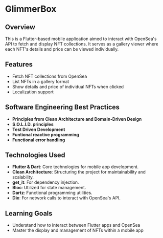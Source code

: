 # GlimmerBox

## Overview

This is a Flutter-based mobile application aimed to interact with OpenSea's API to fetch and display NFT collections. It serves as a gallery viewer where each NFT's details and price can be viewed individually.

## Features

- Fetch NFT collections from OpenSea
- List NFTs in a gallery format
- Show details and price of individual NFTs when clicked
- Localization support

## Software Engineering Best Practices

- **Principles from Clean Architecture and Domain-Driven Design**
- **S.O.L.I.D. principles**
- **Test Driven Development**
- **Funtional reactive programming**
- **Functional error handling**

## Technologies Used

- **Flutter & Dart**: Core technologies for mobile app development.
- **Clean Architecture**: Structuring the project for maintainability and scalability.
- **get_it**: For dependency injection.
- **Bloc**: Utilized for state management.
- **Dartz**: Functional programming utilities.
- **Dio**: For network calls to interact with OpenSea's API.

## Learning Goals

- Understand how to interact between Flutter apps and OpenSea
- Master the display and management of NFTs within a mobile app
